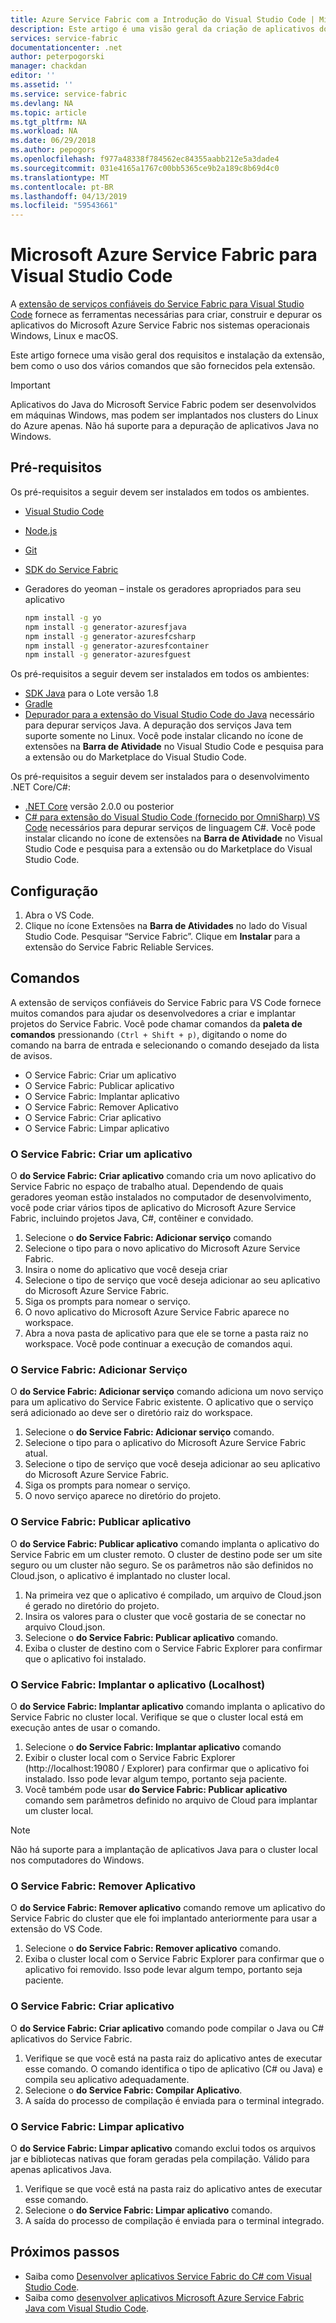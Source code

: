 ```yaml
---
title: Azure Service Fabric com a Introdução do Visual Studio Code | Microsoft Docs
description: Este artigo é uma visão geral da criação de aplicativos do Microsoft Azure Service Fabric usando o Visual Studio Code.
services: service-fabric
documentationcenter: .net
author: peterpogorski
manager: chackdan
editor: ''
ms.assetid: ''
ms.service: service-fabric
ms.devlang: NA
ms.topic: article
ms.tgt_pltfrm: NA
ms.workload: NA
ms.date: 06/29/2018
ms.author: pepogors
ms.openlocfilehash: f977a48338f784562ec84355aabb212e5a3dade4
ms.sourcegitcommit: 031e4165a1767c00bb5365ce9b2a189c8b69d4c0
ms.translationtype: MT
ms.contentlocale: pt-BR
ms.lasthandoff: 04/13/2019
ms.locfileid: "59543661"
---
```

# <a name="service-fabric-for-visual-studio-code"></a>Microsoft Azure Service Fabric para Visual Studio Code

A [extensão de serviços confiáveis do Service Fabric para Visual Studio Code](https://marketplace.visualstudio.com/items?itemName=ms-azuretools.vscode-service-fabric-reliable-services) fornece as ferramentas necessárias para criar, construir e depurar os aplicativos do Microsoft Azure Service Fabric nos sistemas operacionais Windows, Linux e macOS.

Este artigo fornece uma visão geral dos requisitos e instalação da extensão, bem como o uso dos vários comandos que são fornecidos pela extensão. 

> [!IMPORTANT]
> Aplicativos do Java do Microsoft Service Fabric podem ser desenvolvidos em máquinas Windows, mas podem ser implantados nos clusters do Linux do Azure apenas. Não há suporte para a depuração de aplicativos Java no Windows.

## <a name="prerequisites"></a>Pré-requisitos

Os pré-requisitos a seguir devem ser instalados em todos os ambientes.

* [Visual Studio Code](https://code.visualstudio.com/)
* [Node.js](https://nodejs.org/)
* [Git](https://git-scm.com/)
* [SDK do Service Fabric](https://docs.microsoft.com/azure/service-fabric/service-fabric-get-started)
* Geradores do yeoman – instale os geradores apropriados para seu aplicativo

   ```sh
   npm install -g yo
   npm install -g generator-azuresfjava
   npm install -g generator-azuresfcsharp
   npm install -g generator-azuresfcontainer
   npm install -g generator-azuresfguest
   ```

Os pré-requisitos a seguir devem ser instalados em todos os ambientes:

* [SDK Java](https://aka.ms/azure-jdks) para o Lote versão 1.8
* [Gradle](https://gradle.org/install/)
* [Depurador para a extensão do Visual Studio Code do Java](https://marketplace.visualstudio.com/items?itemName=vscjava.vscode-java-debug) necessário para depurar serviços Java. A depuração dos serviços Java tem suporte somente no Linux. Você pode instalar clicando no ícone de extensões na **Barra de Atividade** no Visual Studio Code e pesquisa para a extensão ou do Marketplace do Visual Studio Code.

Os pré-requisitos a seguir devem ser instalados para o desenvolvimento .NET Core/C#:

* [.NET Core](https://www.microsoft.com/net/learn/get-started) versão 2.0.0 ou posterior
* [C# para extensão do Visual Studio Code (fornecido por OmniSharp) VS Code](https://marketplace.visualstudio.com/items?itemName=ms-vscode.csharp) necessários para depurar serviços de linguagem C#. Você pode instalar clicando no ícone de extensões na **Barra de Atividade** no Visual Studio Code e pesquisa para a extensão ou do Marketplace do Visual Studio Code.

## <a name="setup"></a>Configuração

1. Abra o VS Code.
2. Clique no ícone Extensões na **Barra de Atividades** no lado do Visual Studio Code. Pesquisar “Service Fabric”. Clique em **Instalar** para a extensão do Service Fabric Reliable Services.

## <a name="commands"></a>Comandos
A extensão de serviços confiáveis do Service Fabric para VS Code fornece muitos comandos para ajudar os desenvolvedores a criar e implantar projetos do Service Fabric. Você pode chamar comandos da **paleta de comandos** pressionando `(Ctrl + Shift + p)`, digitando o nome do comando na barra de entrada e selecionando o comando desejado da lista de avisos. 

* O Service Fabric: Criar um aplicativo 
* O Service Fabric: Publicar aplicativo 
* O Service Fabric: Implantar aplicativo 
* O Service Fabric: Remover Aplicativo  
* O Service Fabric: Criar aplicativo 
* O Service Fabric: Limpar aplicativo 

### <a name="service-fabric-create-application"></a>O Service Fabric: Criar um aplicativo

O **do Service Fabric: Criar aplicativo** comando cria um novo aplicativo do Service Fabric no espaço de trabalho atual. Dependendo de quais geradores yeoman estão instalados no computador de desenvolvimento, você pode criar vários tipos de aplicativo do Microsoft Azure Service Fabric, incluindo projetos Java, C#, contêiner e convidado. 

1.  Selecione o **do Service Fabric: Adicionar serviço** comando
2.  Selecione o tipo para o novo aplicativo do Microsoft Azure Service Fabric. 
3.  Insira o nome do aplicativo que você deseja criar
3.  Selecione o tipo de serviço que você deseja adicionar ao seu aplicativo do Microsoft Azure Service Fabric. 
4.  Siga os prompts para nomear o serviço. 
5.  O novo aplicativo do Microsoft Azure Service Fabric aparece no workspace.
6.  Abra a nova pasta de aplicativo para que ele se torne a pasta raiz no workspace. Você pode continuar a execução de comandos aqui.

### <a name="service-fabric-add-service"></a>O Service Fabric: Adicionar Serviço
O **do Service Fabric: Adicionar serviço** comando adiciona um novo serviço para um aplicativo do Service Fabric existente. O aplicativo que o serviço será adicionado ao deve ser o diretório raiz do workspace. 

1.  Selecione o **do Service Fabric: Adicionar serviço** comando.
2.  Selecione o tipo para o aplicativo do Microsoft Azure Service Fabric atual. 
3.  Selecione o tipo de serviço que você deseja adicionar ao seu aplicativo do Microsoft Azure Service Fabric. 
4.  Siga os prompts para nomear o serviço. 
5.  O novo serviço aparece no diretório do projeto. 

### <a name="service-fabric-publish-application"></a>O Service Fabric: Publicar aplicativo
O **do Service Fabric: Publicar aplicativo** comando implanta o aplicativo do Service Fabric em um cluster remoto. O cluster de destino pode ser um site seguro ou um cluster não seguro. Se os parâmetros não são definidos no Cloud.json, o aplicativo é implantado no cluster local.

1.  Na primeira vez que o aplicativo é compilado, um arquivo de Cloud.json é gerado no diretório do projeto.
2.  Insira os valores para o cluster que você gostaria de se conectar no arquivo Cloud.json.
3.  Selecione o **do Service Fabric: Publicar aplicativo** comando.
4.  Exiba o cluster de destino com o Service Fabric Explorer para confirmar que o aplicativo foi instalado. 

### <a name="service-fabric-deploy-application-localhost"></a>O Service Fabric: Implantar o aplicativo (Localhost)
O **do Service Fabric: Implantar aplicativo** comando implanta o aplicativo do Service Fabric no cluster local. Verifique se que o cluster local está em execução antes de usar o comando. 

1. Selecione o **do Service Fabric: Implantar aplicativo** comando
2. Exibir o cluster local com o Service Fabric Explorer (http:\//localhost:19080 / Explorer) para confirmar que o aplicativo foi instalado. Isso pode levar algum tempo, portanto seja paciente.
3. Você também pode usar **do Service Fabric: Publicar aplicativo** comando sem parâmetros definido no arquivo de Cloud para implantar um cluster local.

> [!NOTE]
> Não há suporte para a implantação de aplicativos Java para o cluster local nos computadores do Windows.

### <a name="service-fabric-remove-application"></a>O Service Fabric: Remover Aplicativo
O **do Service Fabric: Remover aplicativo** comando remove um aplicativo do Service Fabric do cluster que ele foi implantado anteriormente para usar a extensão do VS Code. 

1.  Selecione o **do Service Fabric: Remover aplicativo** comando.
2.  Exiba o cluster local com o Service Fabric Explorer para confirmar que o aplicativo foi removido. Isso pode levar algum tempo, portanto seja paciente.

### <a name="service-fabric-build-application"></a>O Service Fabric: Criar aplicativo
O **do Service Fabric: Criar aplicativo** comando pode compilar o Java ou C# aplicativos do Service Fabric. 

1.  Verifique se que você está na pasta raiz do aplicativo antes de executar esse comando. O comando identifica o tipo de aplicativo (C# ou Java) e compila seu aplicativo adequadamente.
2.  Selecione o **do Service Fabric: Compilar Aplicativo**.
3.  A saída do processo de compilação é enviada para o terminal integrado.

### <a name="service-fabric-clean-application"></a>O Service Fabric: Limpar aplicativo
O **do Service Fabric: Limpar aplicativo** comando exclui todos os arquivos jar e bibliotecas nativas que foram geradas pela compilação. Válido para apenas aplicativos Java. 

1.  Verifique se que você está na pasta raiz do aplicativo antes de executar esse comando. 
2.  Selecione o **do Service Fabric: Limpar aplicativo** comando.
3.  A saída do processo de compilação é enviada para o terminal integrado.

## <a name="next-steps"></a>Próximos passos

* Saiba como [Desenvolver aplicativos Service Fabric do C# com Visual Studio Code](./service-fabric-develop-csharp-applications-with-vs-code.md).
* Saiba como [desenvolver aplicativos Microsoft Azure Service Fabric Java com Visual Studio Code](./service-fabric-develop-java-applications-with-vs-code.md).
